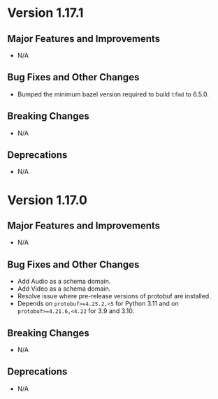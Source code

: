 # Version 1.17.1

## Major Features and Improvements

*   N/A

## Bug Fixes and Other Changes

*   Bumped the minimum bazel version required to build `tfmd` to 6.5.0.

## Breaking Changes

*   N/A

## Deprecations

*   N/A

# Version 1.17.0

## Major Features and Improvements

*   N/A

## Bug Fixes and Other Changes

*   Add Audio as a schema domain.
*   Add Video as a schema domain.
*   Resolve issue where pre-release versions of protobuf are installed.
*   Depends on `protobuf>=4.25.2,<5` for Python 3.11 and on 
    `protobuf>=4.21.6,<4.22` for 3.9 and 3.10.

## Breaking Changes

*   N/A

## Deprecations

*   N/A

